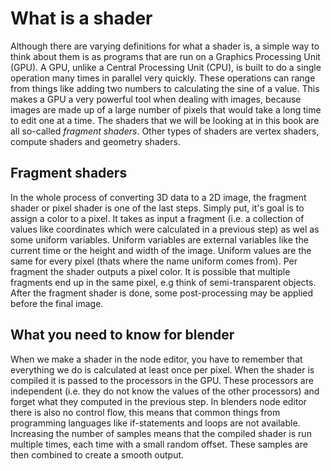 # What is a shader

Although there are varying definitions for what a shader is, a simple way to think about them is as programs that are run on a Graphics Processing Unit (GPU). A GPU, unlike a Central Processing Unit (CPU), is built to do a single operation many times in parallel very quickly. These operations can range from things like adding two numbers to calculating the sine of a value. This makes a GPU a very powerful tool when dealing with images, because images are made up of a large number of pixels that would take a long time to edit one at a time. The shaders that we will be looking at in this book are all so-called _fragment shaders_. Other types of shaders are vertex shaders, compute shaders and geometry shaders.

## Fragment shaders

In the whole process of converting 3D data to a 2D image, the fragment shader or pixel shader is one of the last steps. Simply put, it's goal is to assign a color to a pixel. It takes as input a fragment (i.e. a collection of values like coordinates which were calculated in a previous step) as wel as some uniform variables. Uniform variables are external variables like the current time or the height and width of the image. Uniform values are the same for every pixel (thats where the name uniform comes from). Per fragment the shader outputs a pixel color. It is possible that multiple fragments end up in the same pixel, e.g think of  semi-transparent objects. After the fragment shader is done, some post-processing may be applied before the final image. 

## What you need to know for blender

When we make a shader in the node editor, you have to remember that everything we do is calculated at least once per pixel. When the shader is compiled it is passed to the processors in the GPU. These processors are independent (i.e. they do not know the values of the other processors) and forget what they computed in the previous step. In blenders node editor there is also no control flow, this means that common things from programming languages like if-statements and loops are not available. Increasing the number of samples means that the compiled shader is run multiple times, each time with a small random offset. These samples are then combined to create a smooth output. 
